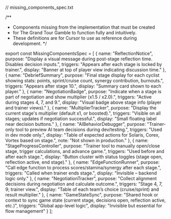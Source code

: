 // missing_components_spec.txt

/**
 * Components missing from the implementation that must be created
 * for The Grand Tour Gamble to function fully and intuitively.
 * These definitions are for Cursor to use as reference during development.
 */

export const MissingComponentsSpec = [
  {
    name: "ReflectionNotice",
    purpose: "Display a visual message during post-stage reflection time. Disables decision inputs.",
    triggers: "Appears after each stage is locked by trainer.",
    display: "Banner at top of player view indicating discussion time."
  },
  {
    name: "DebriefSummary",
    purpose: "Final stage display for each cyclist showing stats: points, sprint/cruise count, synergy contribution, burnouts.",
    triggers: "Appears after stage 10.",
    display: "Summary card shown to each player."
  },
  {
    name: "NegotiationBadge",
    purpose: "Indicate when a stage is part of negotiation and show multiplier (x1.5 / x2.0).",
    triggers: "Active during stages 4, 7, and 9.",
    display: "Visual badge above stage info (player and trainer views)."
  },
  {
    name: "MultiplierTracker",
    purpose: "Display the current stage's multiplier (default x1, or boosted).",
    triggers: "Visible on all stages; updates if negotiation successful.",
    display: "Small floating label near decision buttons."
  },
  {
    name: "AIBehaviorDebugger",
    purpose: "Trainer-only tool to preview AI team decisions during dev/testing.",
    triggers: "Used in dev mode only.",
    display: "Table of expected actions for Solaris, Corex, Vortex based on stage.",
    note: "Not shown in production."
  },
  {
    name: "StageProgressController",
    purpose: "Trainer tool to manually open/close stage, trigger calculations, and advance game.",
    triggers: "Used before and after each stage.",
    display: "Button cluster with status toggles (stage open, reflection active, end stage)."
  },
  {
    name: "EdgeFunctionRunner",
    purpose: "Call edge function to process scores/stamina/synergy after each stage.",
    triggers: "Called when trainer ends stage.",
    display: "Invisible – backend logic only."
  },
  {
    name: "NegotiationTracker",
    purpose: "Collect alignment decisions during negotiation and calculate outcome.",
    triggers: "Stage 4, 7, 9; trainer view.",
    display: "Table of each team’s choice (cruise/sprint) and result multiplier."
  },
  {
    name: "GameStateSync",
    purpose: "Shared hook or context to sync game state (current stage, decisions open, reflection active, etc.)",
    triggers: "Global app-level logic",
    display: "Invisible but essential for flow management"
  }
];
